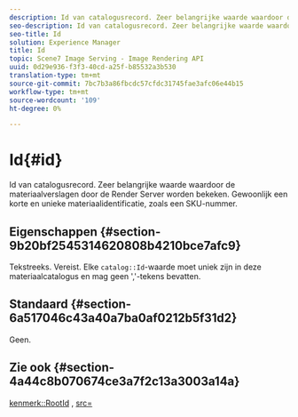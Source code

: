 ```yaml
---
description: Id van catalogusrecord. Zeer belangrijke waarde waardoor de materiaalverslagen door de Render Server worden bekeken. Gewoonlijk een korte en unieke materiaalidentificatie, zoals een SKU-nummer.
seo-description: Id van catalogusrecord. Zeer belangrijke waarde waardoor de materiaalverslagen door de Render Server worden bekeken. Gewoonlijk een korte en unieke materiaalidentificatie, zoals een SKU-nummer.
seo-title: Id
solution: Experience Manager
title: Id
topic: Scene7 Image Serving - Image Rendering API
uuid: 0d29e936-f3f3-40cd-a25f-b85532a3b530
translation-type: tm+mt
source-git-commit: 7bc7b3a86fbcdc57cfdc31745fae3afc06e44b15
workflow-type: tm+mt
source-wordcount: '109'
ht-degree: 0%

---
```



# Id{#id}

Id van catalogusrecord. Zeer belangrijke waarde waardoor de materiaalverslagen door de Render Server worden bekeken. Gewoonlijk een korte en unieke materiaalidentificatie, zoals een SKU-nummer.

## Eigenschappen {#section-9b20bf2545314620808b4210bce7afc9}

Tekstreeks. Vereist. Elke `catalog::Id`-waarde moet uniek zijn in deze materiaalcatalogus en mag geen &#39;,&#39;-tekens bevatten.

## Standaard {#section-6a517046c43a40a7ba0af0212b5f31d2}

Geen.

## Zie ook {#section-4a44c8b070674ce3a7f2c13a3003a14a}

[kenmerk::RootId](../../../../../ir-api/material-cat/image-rendering-api-ref/c-ir-material-catalog/c-ir-attributes-reference/r-ir-rootid.md#reference-54b42b7125824be593378c1accb70d5a) ,  [src=](../../../../../ir-api/http-protocol/image-rendering-api-ref/c-ir-http-protocol-ref/c-ir-http-protocol-command-reference/r-ir-src.md#reference-62c98abad22149d68d405ed6aaff8272)
